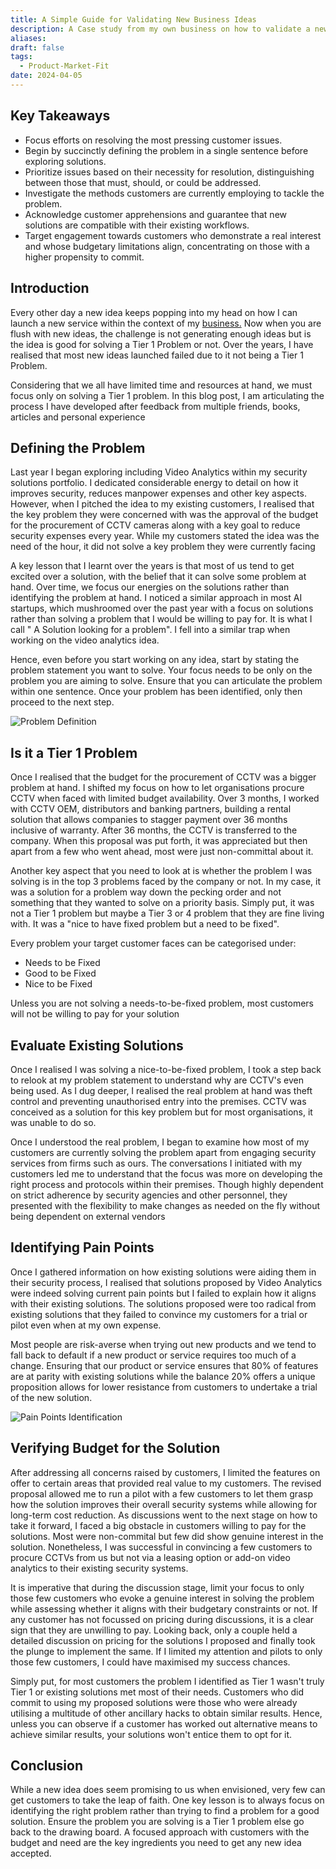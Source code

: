 ```yaml
---
title: A Simple Guide for Validating New Business Ideas
description: A Case study from my own business on how to validate a new business idea to achieve product market fit
aliases: 
draft: false
tags:
  - Product-Market-Fit
date: 2024-04-05
---
```


## Key Takeaways

- Focus efforts on resolving the most pressing customer issues.
- Begin by succinctly defining the problem in a single sentence before exploring solutions.
- Prioritize issues based on their necessity for resolution, distinguishing between those that must, should, or could be addressed.
- Investigate the methods customers are currently employing to tackle the problem.
- Acknowledge customer apprehensions and guarantee that new solutions are compatible with their existing workflows.
- Target engagement towards customers who demonstrate a real interest and whose budgetary limitations align, concentrating on those with a higher propensity to commit.

## Introduction

Every other day a new idea keeps popping into my head on how I can launch a new service within the context of my [business.](https://knighthood.co) Now when you are flush with new ideas, the challenge is not generating enough ideas but is the idea is good for solving a Tier 1 Problem or not. Over the years, I have realised that most new ideas launched failed due to it not being a Tier 1 Problem.

Considering that we all have limited time and resources at hand, we must focus only on solving a Tier 1 problem. In this blog post, I am articulating the process I have developed after feedback from multiple friends, books, articles and personal experience

## Defining the Problem

Last year I began exploring including Video Analytics within my security solutions portfolio. I dedicated considerable energy to detail on how it improves security, reduces manpower expenses and other key aspects. However, when I pitched the idea to my existing customers, I realised that the key problem they were concerned with was the approval of the budget for the procurement of CCTV cameras along with a key goal to reduce security expenses every year. While my customers stated the idea was the need of the hour, it did not solve a key problem they were currently facing

A key lesson that I learnt over the years is that most of us tend to get excited over a solution, with the belief that it can solve some problem at hand. Over time, we focus our energies on the solutions rather than identifying the problem at hand. I noticed a similar approach in most AI startups, which mushroomed over the past year with a focus on solutions rather than solving a problem that I would be willing to pay for. It is what I call " A Solution looking for a problem". I fell into a similar trap when working on the video analytics idea.

Hence, even before you start working on any idea, start by stating the problem statement you want to solve. Your focus needs to be only on the problem you are aiming to solve. Ensure that you can articulate the problem within one sentence. Once your problem has been identified, only then proceed to the next step.

![Problem Definition](https://i.imgur.com/BYZQdCS.png)

## Is it a Tier 1 Problem

Once I realised that the budget for the procurement of CCTV was a bigger problem at hand. I shifted my focus on how to let organisations procure CCTV when faced with limited budget availability. Over 3 months, I worked with CCTV OEM, distributors and banking partners, building a rental solution that allows companies to stagger payment over 36 months inclusive of warranty. After 36 months, the CCTV is transferred to the company. When this proposal was put forth, it was appreciated but then apart from a few who went ahead, most were just non-committal about it.

Another key aspect that you need to look at is whether the problem I was solving is in the top 3 problems faced by the company or not. In my case, it was a solution for a problem way down the pecking order and not something that they wanted to solve on a priority basis. Simply put, it was not a Tier 1 problem but maybe a Tier 3 or 4 problem that they are fine living with. It was a "nice to have fixed problem but a need to be fixed".

Every problem your target customer faces can be categorised under:

- Needs to be Fixed
- Good to be Fixed
- Nice to be Fixed

Unless you are not solving a needs-to-be-fixed problem, most customers will not be willing to pay for your solution

## Evaluate Existing Solutions

Once I realised I was solving a nice-to-be-fixed problem, I took a step back to relook at my problem statement to understand why are CCTV's even being used. As I dug deeper, I realised the real problem at hand was theft control and preventing unauthorised entry into the premises. CCTV was conceived as a solution for this key problem but for most organisations, it was unable to do so.

Once I understood the real problem, I began to examine how most of my customers are currently solving the problem apart from engaging security services from firms such as ours. The conversations I initiated with my customers led me to understand that the focus was more on developing the right process and protocols within their premises. Though highly dependent on strict adherence by security agencies and other personnel, they presented with the flexibility to make changes as needed on the fly without being dependent on external vendors

## Identifying Pain Points

Once I gathered information on how existing solutions were aiding them in their security process, I realised that solutions proposed by Video Analytics were indeed solving current pain points but I failed to explain how it aligns with their existing solutions. The solutions proposed were too radical from existing solutions that they failed to convince my customers for a trial or pilot even when at my own expense.

Most people are risk-averse when trying out new products and we tend to fall back to default if a new product or service requires too much of a change. Ensuring that our product or service ensures that 80% of features are at parity with existing solutions while the balance 20% offers a unique proposition allows for lower resistance from customers to undertake a trial of the new solution.

![Pain Points Identification](https://i.imgur.com/VsSJ0Vk.png)
## Verifying Budget for the Solution

After addressing all concerns raised by customers, I limited the features on offer to certain areas that provided real value to my customers. The revised proposal allowed me to run a pilot with a few customers to let them grasp how the solution improves their overall security systems while allowing for long-term cost reduction. As discussions went to the next stage on how to take it forward, I faced a big obstacle in customers willing to pay for the solutions. Most were non-commital but few did show genuine interest in the solution. Nonetheless, I was successful in convincing a few customers to procure CCTVs from us but not via a leasing option or add-on video analytics to their existing security systems.

It is imperative that during the discussion stage, limit your focus to only those few customers who evoke a genuine interest in solving the problem while assessing whether it aligns with their budgetary constraints or not. If any customer has not focussed on pricing during discussions, it is a clear sign that they are unwilling to pay. Looking back, only a couple held a detailed discussion on pricing for the solutions I proposed and finally took the plunge to implement the same. If I limited my attention and pilots to only those few customers, I could have maximised my success chances.

Simply put, for most customers the problem I identified as Tier 1 wasn't truly Tier 1 or existing solutions met most of their needs. Customers who did commit to using my proposed solutions were those who were already utilising a multitude of other ancillary hacks to obtain similar results. Hence, unless you can observe if a customer has worked out alternative means to achieve similar results, your solutions won't entice them to opt for it.

## Conclusion

While a new idea does seem promising to us when envisioned, very few can get customers to take the leap of faith. One key lesson is to always focus on identifying the right problem rather than trying to find a problem for a good solution. Ensure the problem you are solving is a Tier 1 problem else go back to the drawing board. A focused approach with customers with the budget and need are the key ingredients you need to get any new idea accepted.
